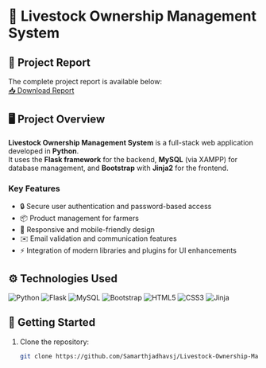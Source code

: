 # 🐄 Livestock Ownership Management System

## 📄 Project Report
The complete project report is available below:  
[📥 Download Report](./Livestock-Report.pdf)

## 🖥️ Project Overview
**Livestock Ownership Management System** is a full-stack web application developed in **Python**.  
It uses the **Flask framework** for the backend, **MySQL** (via XAMPP) for database management, and **Bootstrap** with **Jinja2** for the frontend.  

### Key Features
- 🔒 Secure user authentication and password-based access  
- 📦 Product management for farmers  
- 📱 Responsive and mobile-friendly design  
- ✉️ Email validation and communication features  
- ⚡ Integration of modern libraries and plugins for UI enhancements

## ⚙️ Technologies Used

![Python](https://img.shields.io/badge/Python-3776AB?style=for-the-badge&logo=python&logoColor=white)
![Flask](https://img.shields.io/badge/Flask-000000?style=for-the-badge&logo=flask&logoColor=white)
![MySQL](https://img.shields.io/badge/MySQL-4479A1?style=for-the-badge&logo=mysql&logoColor=white)
![Bootstrap](https://img.shields.io/badge/Bootstrap-7952B3?style=for-the-badge&logo=bootstrap&logoColor=white)
![HTML5](https://img.shields.io/badge/HTML5-E34F26?style=for-the-badge&logo=html5&logoColor=white)
![CSS3](https://img.shields.io/badge/CSS3-1572B6?style=for-the-badge&logo=css3&logoColor=white)
![Jinja](https://img.shields.io/badge/Jinja-000000?style=for-the-badge&logo=jinja&logoColor=white)

## 🚀 Getting Started
1. Clone the repository:  
   ```bash
   git clone https://github.com/Samarthjadhavsj/Livestock-Ownership-Management-System.git
